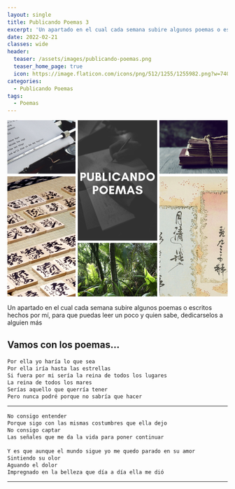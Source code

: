 ```yaml
---
layout: single
title: Publicando Poemas 3
excerpt: 'Un apartado en el cual cada semana subire algunos poemas o escritos hechos por mí, para que puedas leer un poco y quien sabe, dedicarselos a alguien más'
date: 2022-02-21
classes: wide
header:
  teaser: /assets/images/publicando-poemas.png
  teaser_home_page: true
  icon: https://image.flaticon.com/icons/png/512/1255/1255982.png?w=740
categories:
  - Publicando Poemas
tags:
  - Poemas
---
```


![](/assets/images/publicando-poemas.png)

Un apartado en el cual cada semana subire algunos poemas o escritos hechos por mí, para que puedas leer un poco y quien sabe, dedicarselos a alguien más

## Vamos con los poemas...

```
Por ella yo haría lo que sea
Por ella iría hasta las estrellas
Si fuera por mi sería la reina de todos los lugares
La reina de todos los mares
Serías aquello que querría tener
Pero nunca podré porque no sabría que hacer
```

---

```
No consigo entender
Porque sigo con las mismas costumbres que ella dejo
No consigo captar
Las señales que me da la vida para poner continuar

Y es que aunque el mundo sigue yo me quedo parado en su amor
Sintiendo su olor
Aguando el dolor
Impregnado en la belleza que día a día ella me dió
```

---
